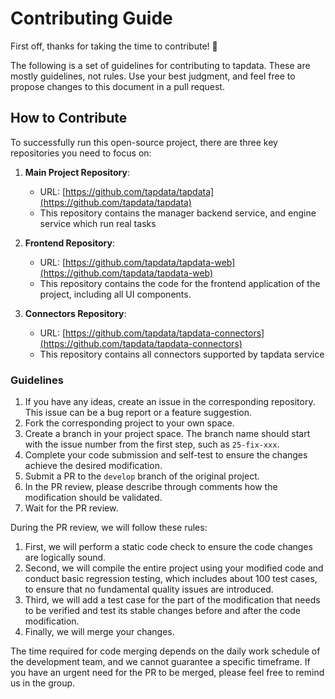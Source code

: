 # Contributing Guide
First off, thanks for taking the time to contribute! 🎉

The following is a set of guidelines for contributing to tapdata. These are mostly guidelines, not rules. Use your best judgment, and feel free to propose changes to this document in a pull request.

## How to Contribute
To successfully run this open-source project, there are three key repositories you need to focus on:

1. **Main Project Repository**: 
   - URL: [https://github.com/tapdata/tapdata](https://github.com/tapdata/tapdata)
   - This repository contains the manager backend service, and engine service which run real tasks

2. **Frontend Repository**: 
   - URL: [https://github.com/tapdata/tapdata-web](https://github.com/tapdata/tapdata-web)
   - This repository contains the code for the frontend application of the project, including all UI components.

3. **Connectors Repository**: 
   - URL: [https://github.com/tapdata/tapdata-connectors](https://github.com/tapdata/tapdata-connectors)
   - This repository contains all connectors supported by tapdata service

### Guidelines
1. If you have any ideas, create an issue in the corresponding repository. This issue can be a bug report or a feature suggestion.
2. Fork the corresponding project to your own space.
3. Create a branch in your project space. The branch name should start with the issue number from the first step, such as `25-fix-xxx`.
4. Complete your code submission and self-test to ensure the changes achieve the desired modification.
5. Submit a PR to the `develop` branch of the original project.
6. In the PR review, please describe through comments how the modification should be validated.
7. Wait for the PR review.

During the PR review, we will follow these rules:
1. First, we will perform a static code check to ensure the code changes are logically sound.
2. Second, we will compile the entire project using your modified code and conduct basic regression testing, which includes about 100 test cases, to ensure that no fundamental quality issues are introduced.
3. Third, we will add a test case for the part of the modification that needs to be verified and test its stable changes before and after the code modification.
4. Finally, we will merge your changes.

The time required for code merging depends on the daily work schedule of the development team, and we cannot guarantee a specific timeframe. If you have an urgent need for the PR to be merged, please feel free to remind us in the group.
